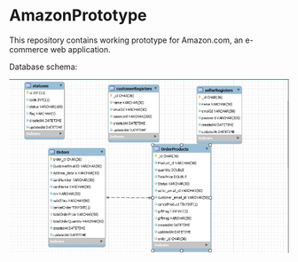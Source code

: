 # AmazonPrototype
This repository contains working prototype for Amazon.com, an e-commerce web application.

Database schema:

![picture](./images/Picture1.jpg)

